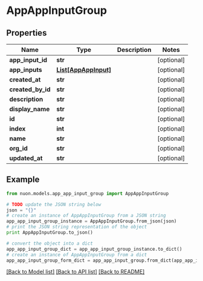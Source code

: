 # AppAppInputGroup


## Properties

Name | Type | Description | Notes
------------ | ------------- | ------------- | -------------
**app_input_id** | **str** |  | [optional] 
**app_inputs** | [**List[AppAppInput]**](AppAppInput.md) |  | [optional] 
**created_at** | **str** |  | [optional] 
**created_by_id** | **str** |  | [optional] 
**description** | **str** |  | [optional] 
**display_name** | **str** |  | [optional] 
**id** | **str** |  | [optional] 
**index** | **int** |  | [optional] 
**name** | **str** |  | [optional] 
**org_id** | **str** |  | [optional] 
**updated_at** | **str** |  | [optional] 

## Example

```python
from nuon.models.app_app_input_group import AppAppInputGroup

# TODO update the JSON string below
json = "{}"
# create an instance of AppAppInputGroup from a JSON string
app_app_input_group_instance = AppAppInputGroup.from_json(json)
# print the JSON string representation of the object
print AppAppInputGroup.to_json()

# convert the object into a dict
app_app_input_group_dict = app_app_input_group_instance.to_dict()
# create an instance of AppAppInputGroup from a dict
app_app_input_group_form_dict = app_app_input_group.from_dict(app_app_input_group_dict)
```
[[Back to Model list]](../README.md#documentation-for-models) [[Back to API list]](../README.md#documentation-for-api-endpoints) [[Back to README]](../README.md)



